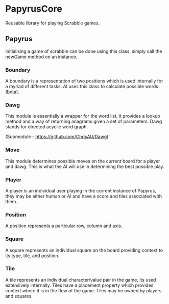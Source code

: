 # PapyrusCore

Reusable library for playing Scrabble games.

## Papyrus
Initialising a game of scrabble can be done using this class, simply call the newGame method on an instance.

### Boundary 
A boundary is a representation of two positions which is used internally for a myriad of different tasks. AI uses this class to calculate possible words (beta).

### Dawg 
This module is essentially a wrapper for the word list, it provides a lookup method and a way of returning anagrams given a set of parameters. Dawg stands for directed acyclic word graph.

(Submodule - https://github.com/ChrisAU/Dawg)

### Move
This module determines possible moves on the current board for a player and dawg. This is what the AI will use in determining the best possible play.

### Player
A player is an individual user playing in the current instance of Papyrus, they may be either human or AI and have a score and tiles associated with them.

### Position
A position represents a particular row, column and axis.

### Square
A square represents an individual square on the board providing context to its type, tile, and position.

### Tile
A tile represents an individual character/value pair in the game, its used extensively internally. Tiles have a placement property which provides context where it is in the flow of the game. Tiles may be owned by players and squares.
